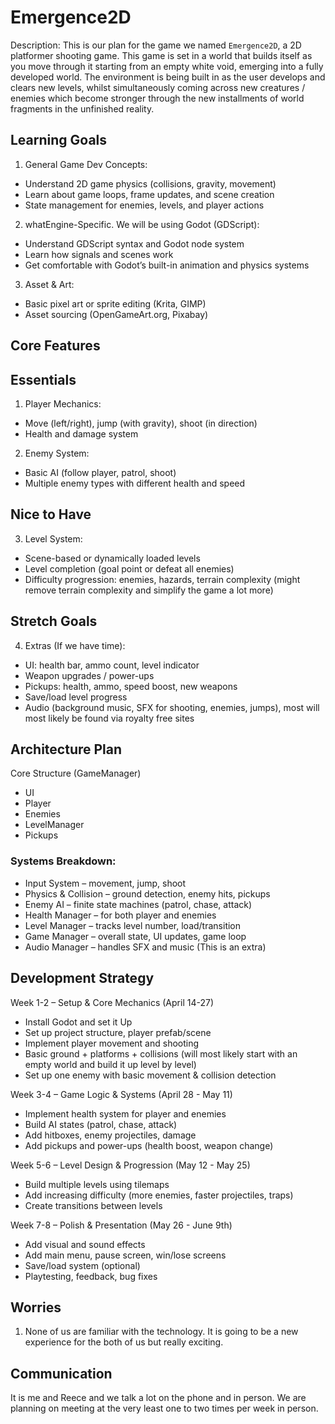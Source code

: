 # Emergence2D

Description: This is our plan for the game we named `Emergence2D`, a 2D platformer shooting game. This game is set in a world that builds itself as you move through it starting from an empty white void, emerging into a fully developed world. The environment is being built in as the user develops and clears new levels, whilst simultaneously coming across new creatures / enemies which become stronger through the new installments of world fragments in the unfinished reality.

## Learning Goals

1. General Game Dev Concepts:
- Understand 2D game physics (collisions, gravity, movement)
- Learn about game loops, frame updates, and scene creation
- State management for enemies, levels, and player actions

2. whatEngine-Specific. We will be using Godot (GDScript):
- Understand GDScript syntax and Godot node system
- Learn how signals and scenes work
- Get comfortable with Godot’s built-in animation and physics systems

3. Asset & Art:
- Basic pixel art or sprite editing (Krita, GIMP)
- Asset sourcing (OpenGameArt.org, Pixabay)

## Core Features

## Essentials
1. Player Mechanics:
- Move (left/right), jump (with gravity), shoot (in direction)
- Health and damage system

2. Enemy System:
- Basic AI (follow player, patrol, shoot)
- Multiple enemy types with different health and speed

## Nice to Have
3. Level System:
- Scene-based or dynamically loaded levels
- Level completion (goal point or defeat all enemies)
- Difficulty progression: enemies, hazards, terrain complexity (might remove terrain complexity and simplify the game a lot more)

## Stretch Goals
4. Extras (If we have time):
- UI: health bar, ammo count, level indicator
- Weapon upgrades / power-ups
- Pickups: health, ammo, speed boost, new weapons
- Save/load level progress
- Audio (background music, SFX for shooting, enemies, jumps), most will most likely be found via royalty free sites

## Architecture Plan

Core Structure (GameManager)
 - UI
 - Player
 - Enemies
 - LevelManager
 - Pickups

### Systems Breakdown:
- Input System – movement, jump, shoot
- Physics & Collision – ground detection, enemy hits, pickups
- Enemy AI – finite state machines (patrol, chase, attack) 
- Health Manager – for both player and enemies
- Level Manager – tracks level number, load/transition
- Game Manager – overall state, UI updates, game loop
- Audio Manager – handles SFX and music (This is an extra)

## Development Strategy

Week 1-2 – Setup & Core Mechanics (April 14-27)
- Install Godot and set it Up
- Set up project structure, player prefab/scene
- Implement player movement and shooting
- Basic ground + platforms + collisions (will most likely start with an empty world and build it up level by level)
- Set up one enemy with basic movement & collision detection

Week 3-4 – Game Logic & Systems (April 28 - May 11)
- Implement health system for player and enemies
- Build AI states (patrol, chase, attack)
- Add hitboxes, enemy projectiles, damage
- Add pickups and power-ups (health boost, weapon change)

Week 5-6 – Level Design & Progression (May 12 - May 25)
- Build multiple levels using tilemaps
- Add increasing difficulty (more enemies, faster projectiles, traps)
- Create transitions between levels

Week 7-8 – Polish & Presentation (May 26 - June 9th)
- Add visual and sound effects
- Add main menu, pause screen, win/lose screens
- Save/load system (optional)
- Playtesting, feedback, bug fixes

## Worries

1. None of us are familiar with the technology. It is going to be a new experience for the both of us but really exciting.

## Communication
It is me and Reece and we talk a lot on the phone and in person. We are planning on meeting at the very least one to two times per week in person. 
